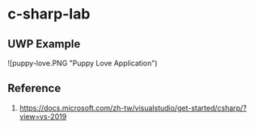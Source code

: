 # c-sharp-lab

## UWP Example

![puppy-love.PNG "Puppy Love Application")

## Reference

1. https://docs.microsoft.com/zh-tw/visualstudio/get-started/csharp/?view=vs-2019
